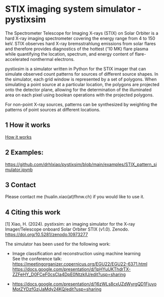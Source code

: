 # STIX imaging system simulator - pystixsim

The Spectrometer Telescope for Imaging X-rays (STIX) on Solar Orbiter is a hard X-ray imaging spectrometer covering the energy range from 4 to 150 keV. STIX observes hard X-ray bremsstrahlung emissions from solar flares and therefore provides diagnostics of the hottest ('10 MK) flare plasma while quantifying the location, spectrum, and energy content of flare-accelerated nonthermal electrons.

pystixsim is a simulator written in Python for the STIX imager that can simulate observed count patterns  for sources of different source shapes. 
In the simulator, each grid window is represented by a set of polygons. 
When simulating a point source at a particular location, the polygons are projected onto the detector plane, 
allowing for the determination of the illuminated area on each pixel using boolean operations with the projected polygons.

For non-point X-ray sources, patterns can be synthesized  by weighting the  patterns of  point sources at different locations. 
## 1 How it works
<a href="https://docs.google.com/presentation/d/12wVX86CBa87V-FSFBKRonBJIQk50MO23WgO1X3Y6ZDI/edit?usp=sharing">How it works </a>

## 2 Examples:

https://github.com/drhlxiao/pystixsim/blob/main/examples/STIX_pattern_simulator.ipynb
## 3 Contact
Please contact me (hualin.xiao(at)fhnw.ch) if you would like to use it. 

## 4 Citing this work

[1] Xiao, H. (2024). pystixsim: an imaging simulator for the X-ray Imager/Telescope onboard Solar Orbiter STIX (v1.0). Zenodo. https://doi.org/10.5281/zenodo.10973277


The simulator has been used for the following work:
* Image classification and reconstruction using machine learning <br>
  See the conference talk:  https://meetingorganizer.copernicus.org/EGU22/EGU22-6371.html <br>
  https://docs.google.com/presentation/d/1pHYuUKThdrTX-ZZFeHY_D0FCeF0csCIa4DpE0NtzkIU/edit?usp=sharing

* https://docs.google.com/presentation/d/16zWLs8cxUZdWyrgQD1FjuyoMptZYDzfGzjJaMdy24KQ/edit?usp=sharing
  
